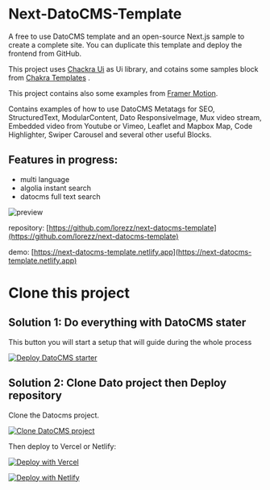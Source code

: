 # Next-DatoCMS-Template

A free to use DatoCMS template and an open-source Next.js sample to create a complete site. You can duplicate this template and deploy the frontend from GitHub.

This project uses [Chackra Ui](https://chakra-ui.com/) as Ui library, and cotains some samples block from [Chakra Templates](https://chakra-templates.dev/) .

This project contains also some examples from [Framer Motion](https://www.framer.com/docs/examples/).

Contains examples of how to use DatoCMS Metatags for SEO, StructuredText, ModularContent, Dato ResponsiveImage, Mux video stream, Embedded video from Youtube or Vimeo, Leaflet and Mapbox Map, Code Highlighter, Swiper Carousel and several other useful Blocks.

## Features in progress:

- multi language
- algolia instant search
- datocms full text search

![preview](https://www.datocms-assets.com/47575/1625869520-screenshot-2021-07-10-at-00-24-19.png)

repository: [https://github.com/lorezz/next-datocms-template](https://github.com/lorezz/next-datocms-template)

demo: [https://next-datocms-template.netlify.app](https://next-datocms-template.netlify.app)

# Clone this project

## Solution 1: Do everything with DatoCMS stater

This button you will start a setup that will guide during the whole process

[![Deploy DatoCMS starter](https://dashboard.datocms.com/deploy/button.svg)](https://dashboard.datocms.com/deploy?repo=https://github.com/lorezz/next-datocms-template)

## Solution 2: Clone Dato project then Deploy repository

Clone the Datocms project.

[![Clone DatoCMS project](https://dashboard.datocms.com/clone/button.svg)](https://dashboard.datocms.com/clone?projectId=47575&name=Next-DatoCMS-Template)

Then deploy to Vercel or Netlify:

[![Deploy with Vercel](https://vercel.com/button)](https://vercel.com/new/git/external?repository-url=https%3A%2F%2Fgithub.com%2FLorezz%2FNext-DatoCMS-Template.git&env=NEXT_PUBLIC_DATO_KEY,SITE_URL&project-name=my-next-datocms-site&repository-name=my-next-datocms-site&demo-title=Next-DatoCMS-Template&demo-description=A%20free%20DatoCMS%20model%20with%20frontend%20code%20blocks%20to%20create%20a%20complete%20site.%20You%20can%20duplicate%20this%20template%20and%20deploy%20the%20frontend%20from%20GitHub.&demo-url=https%3A%2F%2Fnext-datocms-template.netlify.app&demo-image=https%3A%2F%2Fwww.datocms-assets.com%2F47575%2F1625869520-screenshot-2021-07-10-at-00-24-19.png)

[![Deploy with Netlify](https://www.netlify.com/img/deploy/button.svg)](https://app.netlify.com/start/deploy?repository=https://github.com/lorezz/next-datocms-template#NEXT_PUBLIC_DATO_KEY=YOU-DATOCMS-KEY&SITE_URL=YOUR-NETLIFY-URL)
